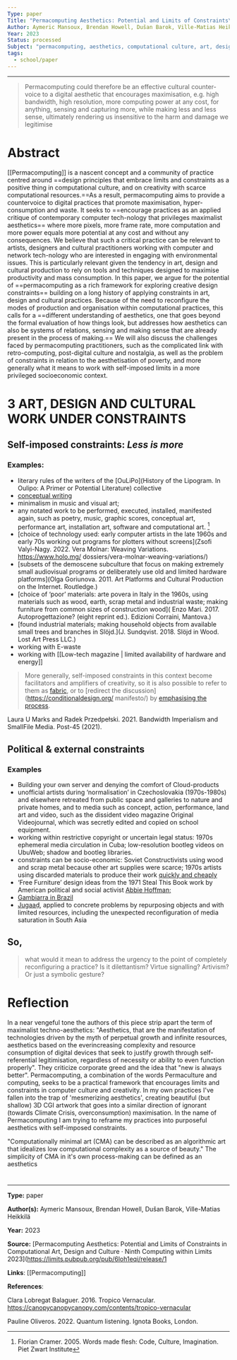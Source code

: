 ```yaml
---
Type: paper
Title: "Permacomputing Aesthetics: Potential and Limits of Constraints\rin Computational Art, Design and Culture"
Author: Aymeric Mansoux, Brendan Howell, Dušan Barok, Ville-Matias Heikkilä
Year: 2023
Status: processed
Subject: "permacomputing, aesthetics, computational culture, art, design, cultural\rproduction, constraints, environmentalism, electronic waste,\rre-use"
tags:
  - school/paper
---
```


---

> Permacomputing could therefore be an effective cultural counter-voice to a digital aesthetic that encourages maximisation, e.g. high bandwidth, high resolution, more computing power at any cost, for anything, sensing and capturing more, while making less and less sense, ultimately rendering us insensitive to the harm and damage we legitimise

# Abstract

[[Permacomputing]] is a nascent concept and a community of practice centred around ==design principles that embrace limits and constraints as a positive thing in computational culture, and on creativity with scarce computational resources.==As a result, permacomputing aims to provide a countervoice to digital practices that promote maximisation, hyper-consumption and waste. It seeks to ==encourage practices as an applied critique of contemporary computer tech-nology that privileges maximalist aesthetics== where more pixels, more frame rate, more computation and more power equals more potential at any cost and without any consequences. We believe that such a critical practice can be relevant to artists, designers and cultural practitioners working with computer and network tech-nology who are interested in engaging with environmental issues. This is particularly relevant given the tendency in art, design and cultural production to rely on tools and techniques designed to maximise productivity and mass consumption.
In this paper, we argue for the potential of ==permacomputing as a rich framework for exploring creative design constraints== building on a long history of applying constraints in art, design and cultural practices. Because of the need to reconfigure the modes of production and organisation within computational practices, this calls for a ==different understanding of aesthetics, one that goes beyond the formal evaluation of how things look, but addresses how aesthetics can also be systems of relations, sensing and making sense that are already present in the process of making.== We will also discuss the challenges faced by permacomputing practitioners, such as the complicated link with retro-computing, post-digital culture and nostalgia, as well as the problem of constraints in relation to the aesthetisation of poverty, and more generally what it means to work with self-imposed limits in a more privileged socioeconomic context.


# 3 ART, DESIGN AND CULTURAL WORK UNDER CONSTRAINTS

## Self-imposed constraints: *Less is more*

### Examples:

- literary rules of the writers of the [OuLiPo](History of the Lipogram. In Oulipo: A Primer or Potential Literature) collective 
- [conceptual writing ]([monoskop.org/images/3/3c/Dworkin\_Craig\_Goldsmith\_Kenneth\_eds\_Against\_Expression\_An\_Anthology\_of\_Conceptual\_Writing.pdf](https://monoskop.org/images/3/3c/Dworkin_Craig_Goldsmith_Kenneth_eds_Against_Expression_An_Anthology_of_Conceptual_Writing.pdf))
- minimalism in music and visual art;
- any notated work to be performed, executed, installed, manifested again, such as poetry, music, graphic scores, conceptual art, performance art, installation art, software and computational art. [^1]
- [choice of technology used: early computer artists in the late 1960s and early 70s working out programs for plotters without screens](Zsofi Valyi-Nagy. 2022. Vera Molnar: Weaving Variations. https://www.holo.mg/ dossiers/vera-molnar-weaving-variations/)
- [subsets of the demoscene subculture that focus on making extremely small audiovisual programs or deliberately use old and limited hardware platforms](Olga Goriunova. 2011. Art Platforms and Cultural Production on the Internet. Routledge.)
- [choice of ‘poor’ materials: arte povera in Italy in the 1960s, using materials such as wood, earth, scrap metal and industrial waste; making furniture from common sizes of construction wood]( Enzo Mari. 2017. Autoprogettazione? (eight reprint ed.). Edizioni Corraini, Mantova.)
- [found industrial materials; making household objects from available small trees and branches in Slöjd.](J. Sundqvist. 2018. Slöjd in Wood. Lost Art Press LLC.)
- working with E-waste
- working with [[Low-tech magazine | limited availability of hardware and energy]]


>More generally, self-imposed constraints in this context become facilitators and amplifiers of creativity, so it is also possible to refer to them as [fabric](http://viznut.fi/texts-en/fabric_theory.html), or to [redirect the discussion](https://conditionaldesign.org/ manifesto/) by [emphasising the process](https://valiz.nl/en/publications/conditional-design-workbook).

Laura U Marks and Radek Przedpełski. 2021. Bandwidth Imperialism and SmallFile Media. Post-45 (2021).


## Political & external constraints

### Examples

- Building your own server and denying the comfort of Cloud-products
- unofficial artists during ‘normalisation’ in Czechoslovakia (1970s-1980s) and elsewhere retreated from public space and galleries to nature and private homes, and to media such as concept, action, performance, land art and video, such as the dissident video magazine Original Videojournal, which was secretly edited and copied on school equipment. 
- working within restrictive copyright or uncertain legal status: 1970s ephemeral media circulation in Cuba; low-resolution bootleg videos on UbuWeb; shadow and bootleg libraries. 
- constraints can be socio-economic: Soviet Constructivists using wood and scrap metal because other art supplies were scarce; 1970s artists using discarded materials to produce their work [quickly and cheaply](https://americanart.si.edu/blog/recycling-revolution-alternativemedia-chicanx-protest-art)
- ‘Free Furniture’ design ideas from the 1971 Steal This Book work by American political and social activist [Abbie Hoffman;](https://en.wikipedia.org/wiki/Steal_This_Book)
- [Gambiarra in Brazil](https://www.makery.info/en/2015/03/31/gambiarra-la-culture-de-la-reparation/)
- [Jugaaḍ](), applied to concrete problems by repurposing objects and with limited resources, including the unexpected reconfiguration of media saturation in South Asia

## So, 

>what would it mean to address the urgency to the point of completely reconfiguring a practice? Is it dilettantism? Virtue signalling? Artivism? Or just a symbolic gesture?


	 
# Reflection

In a near vengeful tone the authors of this piece strip apart the term of maximalist techno-aesthetics: "Aesthetics, that are the manifestation of technologies driven by the myth of perpetual growth and infinite resources, aesthetics based on the everincreasing complexity and resource consumption of digital devices that seek to justify growth through self-referential legitimisation, regardless of necessity or ability to even function properly". They criticize corporate greed and the idea that "new is always better". Permacomputing, a combination of the words Permaculture and computing, seeks to be a practical framework that encourages limits and constraints in computer culture and creativity. In my own practices I've fallen into the trap of 'mesmerizing aesthetics', creating beautiful (but shallow) 3D CGI artwork that goes into a similar direction of ignorant (towards Climate Crisis, overconsumption) maximisation. In the name of Permacomputing I am trying to reframe my practices into purposeful aesthetics with self-imposed constraints.

"Computationally minimal art (CMA) can be described as an algorithmic art that idealizes low computational complexity as a source of beauty." The simplicity of CMA in it's own process-making can be defined as an aesthetics

#

---

**Type:** paper

**Author(s):** Aymeric Mansoux, Brendan Howell, Dušan Barok, Ville-Matias Heikkilä

**Year:** 2023

**Source:** [Permacomputing Aesthetics: Potential and Limits of Constraints in Computational Art, Design and Culture · Ninth Computing within Limits 2023](https://limits.pubpub.org/pub/6loh1eqi/release/1

**Links**: [[Permacomputing]]

**References**:

Clara Lobregat Balaguer. 2016. Tropico Vernacular. https://canopycanopycanopy.com/contents/tropico-vernacular

Pauline Oliveros. 2022. Quantum listening. Ignota Books, London.

[^1]: Florian Cramer. 2005. Words made flesh: Code, Culture, Imagination. Piet Zwart Institute



